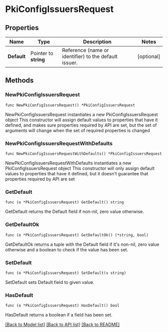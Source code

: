 # PkiConfigIssuersRequest

## Properties

Name | Type | Description | Notes
------------ | ------------- | ------------- | -------------
**Default** | Pointer to **string** | Reference (name or identifier) to the default issuer. | [optional] 

## Methods

### NewPkiConfigIssuersRequest

`func NewPkiConfigIssuersRequest() *PkiConfigIssuersRequest`

NewPkiConfigIssuersRequest instantiates a new PkiConfigIssuersRequest object
This constructor will assign default values to properties that have it defined,
and makes sure properties required by API are set, but the set of arguments
will change when the set of required properties is changed

### NewPkiConfigIssuersRequestWithDefaults

`func NewPkiConfigIssuersRequestWithDefaults() *PkiConfigIssuersRequest`

NewPkiConfigIssuersRequestWithDefaults instantiates a new PkiConfigIssuersRequest object
This constructor will only assign default values to properties that have it defined,
but it doesn't guarantee that properties required by API are set

### GetDefault

`func (o *PkiConfigIssuersRequest) GetDefault() string`

GetDefault returns the Default field if non-nil, zero value otherwise.

### GetDefaultOk

`func (o *PkiConfigIssuersRequest) GetDefaultOk() (*string, bool)`

GetDefaultOk returns a tuple with the Default field if it's non-nil, zero value otherwise
and a boolean to check if the value has been set.

### SetDefault

`func (o *PkiConfigIssuersRequest) SetDefault(v string)`

SetDefault sets Default field to given value.

### HasDefault

`func (o *PkiConfigIssuersRequest) HasDefault() bool`

HasDefault returns a boolean if a field has been set.


[[Back to Model list]](../README.md#documentation-for-models) [[Back to API list]](../README.md#documentation-for-api-endpoints) [[Back to README]](../README.md)


